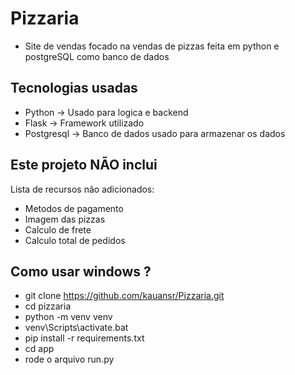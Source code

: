 # Pizzaria
- Site de vendas focado na vendas de pizzas feita em python e postgreSQL como banco de dados


## Tecnologias usadas
- Python -> Usado para logica e backend
- Flask -> Framework utilizado
- Postgresql -> Banco de dados usado para armazenar os dados

## Este projeto NÃO inclui
Lista de recursos não adicionados:

- Metodos de pagamento
- Imagem das pizzas
- Calculo de frete
- Calculo total de pedidos


## Como usar windows ?
- git clone https://github.com/kauansr/Pizzaria.git
- cd pizzaria
- python -m venv venv
- venv\Scripts\activate.bat
- pip install -r requirements.txt
- cd app
- rode o arquivo run.py
